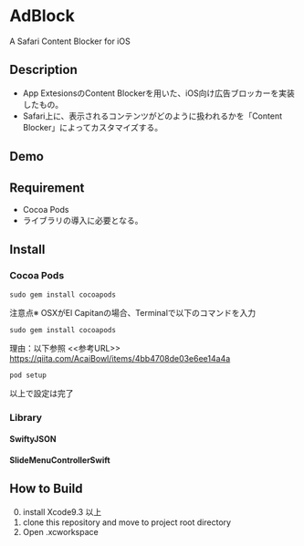 AdBlock
=======
A Safari Content Blocker for iOS

## Description
* App ExtesionsのContent Blockerを用いた、iOS向け広告ブロッカーを実装したもの。
* Safari上に、表示されるコンテンツがどのように扱われるかを「Content Blocker」によってカスタマイズする。

## Demo

## Requirement
* Cocoa Pods
* ライブラリの導入に必要となる。

## Install

### Cocoa Pods

```terminal
sudo gem install cocoapods
```
注意点※ OSXがEl Capitanの場合、Terminalで以下のコマンドを入力
```terminal
sudo gem install cocoapods
```
理由：以下参照
<<参考URL>>  https://qiita.com/AcaiBowl/items/4bb4708de03e6ee14a4a
```terminal
pod setup
```
以上で設定は完了

### Library

#### SwiftyJSON
#### SlideMenuControllerSwift

## How to Build
0. install Xcode9.3 以上
1. clone this repository and move to project root directory
2. Open .xcworkspace
